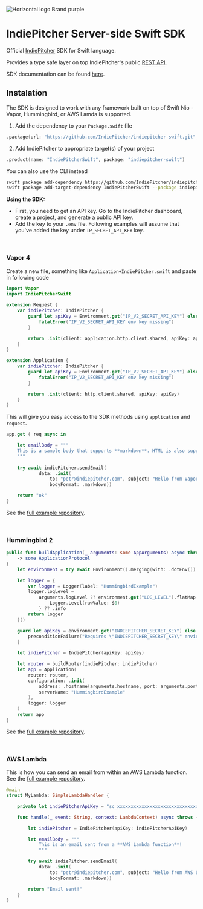 ![Horizontal logo Brand purple](https://github.com/user-attachments/assets/18beba82-c6e7-4677-87a8-6b374c91bda6)

# IndiePitcher Server-side Swift SDK
Official [IndiePitcher](https://indiepitcher.com) SDK for Swift language.

Provides a type safe layer on top IndiePitcher's public [REST API](https://docs.indiepitcher.com/api-reference/introduction).

SDK documentation can be found [here](https://swiftpackageindex.com/indiepitcher/indiepitcher-swift/1.1.0/documentation/indiepitcherswift/indiepitcher).

## Instalation

The SDK is designed to work with any framework built on top of Swift Nio - Vapor, Hummingbird, or AWS Lamda is supported.

1) Add the dependency to your `Package.swift` file
```swift
.package(url: "https://github.com/IndiePitcher/indiepitcher-swift.git", from: "1.0.0"),
```

2) Add IndiePitcher to appropriate target(s) of your project
```swift
.product(name: "IndiePitcherSwift", package: "indiepitcher-swift")
```

You can also use the CLI instead
```bash
swift package add-dependency https://github.com/IndiePitcher/indiepitcher-swift.git --from 1.0.0
swift package add-target-dependency IndiePitcherSwift --package indiepitcher-swift MyTarget
```


**Using the SDK:**
- First, you need to get an API key. Go to the IndiePitcher dashboard, create a project, and generate a public API key.
- Add the key to your `.env` file. Following examples will assume that you've added the key under `IP_SECRET_API_KEY` key.

<br/>

### Vapor 4
Create a new file, something like `Application+IndiePitcher.swift` and paste in following code
```swift
import Vapor
import IndiePitcherSwift

extension Request {
    var indiePitcher: IndiePitcher {
        guard let apiKey = Environment.get("IP_V2_SECRET_API_KEY") else {
            fatalError("IP_V2_SECRET_API_KEY env key missing")
        }

        return .init(client: application.http.client.shared, apiKey: apiKey)
    }
}

extension Application {
    var indiePitcher: IndiePitcher {
        guard let apiKey = Environment.get("IP_V2_SECRET_API_KEY") else {
            fatalError("IP_V2_SECRET_API_KEY env key missing")
        }

        return .init(client: http.client.shared, apiKey: apiKey)
    }
}
```

This will give you easy access to the SDK methods using `application` and `request`.
```swift
app.get { req async in

    let emailBody = """
    This is a sample body that supports **markdown**. HTML is also supported.
    """
 
    try await indiePitcher.sendEmail(
            data: .init(
                to: "petr@indiepitcher.com", subject: "Hello from Vapor!", body: emailBody,
                bodyFormat: .markdown))

    return "ok"
}
```
See the [full example repository](https://github.com/IndiePitcher/VaporExample).

<br/>

### Hummingbird 2
```swift
public func buildApplication(_ arguments: some AppArguments) async throws
    -> some ApplicationProtocol
{
    let environment = try await Environment().merging(with: .dotEnv())

    let logger = {
        var logger = Logger(label: "HummingbirdExample")
        logger.logLevel =
            arguments.logLevel ?? environment.get("LOG_LEVEL").flatMap {
                Logger.Level(rawValue: $0)
            } ?? .info
        return logger
    }()

    guard let apiKey = environment.get("INDIEPITCHER_SECRET_KEY") else {
        preconditionFailure("Requires \"INDIEPITCHER_SECRET_KEY\" environment variable")
    }

    let indiePitcher = IndiePitcher(apiKey: apiKey)

    let router = buildRouter(indiePitcher: indiePitcher)
    let app = Application(
        router: router,
        configuration: .init(
            address: .hostname(arguments.hostname, port: arguments.port),
            serverName: "HummingbirdExample"
        ),
        logger: logger
    )
    return app
}
```
See the [full example repository](https://github.com/IndiePitcher/HummingbirdExample).

<br/>

### AWS Lambda
This is how you can send an email from within an AWS Lambda function. See the [full example repository](https://github.com/IndiePitcher/IndiePitcherLambdaSwiftExample).
```swift
@main
struct MyLambda: SimpleLambdaHandler {

    private let indiePitcherApiKey = "sc_xxxxxxxxxxxxxxxxxxxxxxxxxxxxxx"

    func handle(_ event: String, context: LambdaContext) async throws -> String {

        let indiePitcher = IndiePitcher(apiKey: indiePitcherApiKey)

        let emailBody = """
            This is an email sent from a **AWS Lambda function**!
            """

        try await indiePitcher.sendEmail(
            data: .init(
                to: "petr@indiepitcher.com", subject: "Hello from AWS Lambda!", body: emailBody,
                bodyFormat: .markdown))

        return "Email sent!"
    }
}
```


